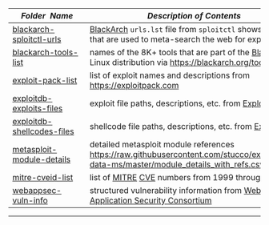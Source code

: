 |&nbsp;&nbsp;&nbsp;&nbsp;_Folder&nbsp;&nbsp;Name_&nbsp;&nbsp;&nbsp;&nbsp;| _Description of Contents_
|:----------------|--------------------------------------------------------------------------------------------------------------------------------------------------------
| [blackarch-sploitctl-urls](blackarch-sploitctl-urls.txt) | [BlackArch](https://blackarch.org "BlackArch Linux Penetration Testing Distribution") `urls.lst` file from `sploitctl` shows URL's that are used to meta-search the web for exploits  
| [blackarch-tools-list](blackarch-tools-list.txt) |  names of the 8K+ tools that are part of the [BlackArch](https://blackarch.org) Linux distribution via <https://blackarch.org/tools.html>  
| [exploit-pack-list](exploit-pack-list.txt.xz) |  list of exploit names and descriptions from <https://exploitpack.com> 
| [exploitdb-exploits-files](exploitdb-exploits-files.csv) | exploit file paths, descriptions, etc. from [ExploitDB](https://exploit-db.com)
| [exploitdb-shellcodes-files](exploitdb-shellcodes-files.csv) | shellcode file paths, descriptions, etc. from [ExploitDB](https://exploit-db.com)
| [metasploit-module-details](metasploit-module-details.csv) | detailed metasploit module references <https://raw.githubusercontent.com/stucco/exogenous-data-ms/master/module_details_with_refs.csv>  
| [mitre-cveid-list](mitre-cveid-list.txt.xz) |  list of [MITRE](https://www.mitre.org) [CVE](https://cve.mitre.org) numbers from 1999 through 2017 
| [webappsec-vuln-info](webappsec-vuln-info.xml) |  structured vulnerability information from [Web Application Security Consortium](http://webappsec.org) 

* * *

